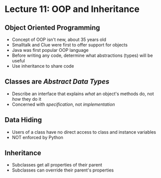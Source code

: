 # Lecture 11: OOP and Inheritance

## Object Oriented Programming
* Concept of OOP isn't new, about 35 years old
* Smalltalk and Clue were first to offer support for objects
* Java was first popular OOP language
* Before writing any code, determine what abstractions (types) will be useful
* Use inheritance to share code

## Classes are _Abstract Data Types_
* Describe an interface that explains _what_ an object's methods do, not _how_ they do it
* Concerned with _specification_, not _implementation_

## Data Hiding
* Users of a class have no direct access to class and instance variables
* NOT enforced by Python

## Inheritance
* Subclasses get all properties of their parent
* Subclasses can override their parent's properties